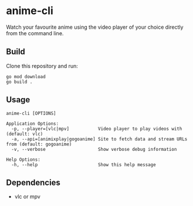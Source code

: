 
# anime-cli

Watch your favourite anime using the video player of your choice directly from the command line.


## Build

Clone this repository and run:

```
go mod download
go build .
```

## Usage

```
anime-cli [OPTIONS]

Application Options:
  -p, --player=[vlc|mpv]           Video player to play videos with (default: vlc)
  -a, --api=[animixplay|gogoanime] Site to fetch data and stream URLs from (default: gogoanime)
  -v, --verbose                    Show verbose debug information

Help Options:
  -h, --help                       Show this help message
```

## Dependencies

* vlc or mpv
